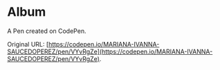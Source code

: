 # Album

A Pen created on CodePen.

Original URL: [https://codepen.io/MARIANA-IVANNA-SAUCEDOPEREZ/pen/VYvRgZe](https://codepen.io/MARIANA-IVANNA-SAUCEDOPEREZ/pen/VYvRgZe).

